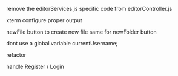 remove the editorServices.js specific code from editorController.js

xterm configure proper output

newFile button to create new file
same for newFolder button

dont use a global variable currentUsername;

refactor

handle Register / Login
